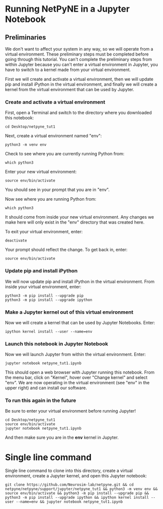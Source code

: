 # Running NetPyNE in a Jupyter Notebook

## Preliminaries

We don't want to affect your system in any way, so we will operate from a virtual environment.  These preliminary steps must be completed before going through this tutorial.  You can't complete the preliminary steps from within Jupyter because you can't enter a virtual environment in Jupyter, you have to switch to a kernel made from your virtual environment.

First we will create and activate a virtual environment, then we will update pip and install iPython in the virtual environment, and finally we will create a kernel from the virtual environment that can be used by Jupyter.  

### Create and activate a virtual environment

First, open a Terminal and switch to the directory where you downloaded this notebook:

    cd Desktop/netpyne_tut1
    
Next, create a virtual environment named "env":

    python3 -m venv env
    
Check to see where you are currently running Python from:

    which python3
    
Enter your new virtual environment:

    source env/bin/activate
    
You should see in your prompt that you are in "env".  

Now see where you are running Python from:

    which python3
    
It should come from inside your new virtual environment.  Any changes we make here will only exist in the "env" directory that was created here.  

To exit your virtual environment, enter:

    deactivate
    
Your prompt should reflect the change.  To get back in, enter:

    source env/bin/activate
    
### Update pip and install iPython

We will now update pip and install iPython in the virtual environment.  From inside your virtual environment, enter:

    python3 -m pip install --upgrade pip
    python3 -m pip install --upgrade ipython
    
### Make a Jupyter kernel out of this virtual environment

Now we will create a kernel that can be used by Jupyter Notebooks.  Enter:

    ipython kernel install --user --name=env

### Launch this notebook in Jupyter Notebook

Now we will launch Jupyter from within the virtual environment.  Enter:

    jupyter notebook netpyne_tut1.ipynb
    
This should open a web browser with Jupyter running this notebook.  From the menu bar, click on "Kernel", hover over "Change kernel" and select "env".  We are now operating in the virtual environment (see "env" in the upper right) and can install our software.

### To run this again in the future

Be sure to enter your virtual environment before running Jupyter!

    cd Desktop/netpyne_tut1
    source env/bin/activate
    jupyter notebook netpyne_tut1.ipynb
    
And then make sure you are in the **env** kernel in Jupyter.

# Single line command

Single line command to clone into this directory, create a virtual environment, create a Jupyter kernel, and open this Jupyter notebook:

    git clone https://github.com/Neurosim-lab/netpyne.git && cd netpyne/netpyne/support/jupyter/netpyne_tut1 && python3 -m venv env && source env/bin/activate && python3 -m pip install --upgrade pip && python3 -m pip install --upgrade ipython && ipython kernel install --user --name=env && jupyter notebook netpyne_tut1.ipynb

